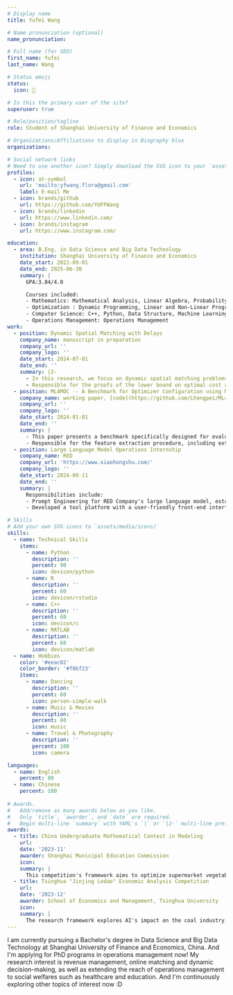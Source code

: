 ```yaml
---
# Display name
title: Yufei Wang

# Name pronunciation (optional)
name_pronunciation:

# Full name (for SEO)
first_name: Yufei
last_name: Wang

# Status emoji
status:
  icon: 🍰

# Is this the primary user of the site?
superuser: true

# Role/position/tagline
role: Student of Shanghai University of Finance and Economics

# Organizations/Affiliations to display in Biography blox
organizations:

# Social network links
# Need to use another icon? Simply download the SVG icon to your `assets/media/icons/` folder.
profiles:
  - icon: at-symbol
    url: 'mailto:yfwang.flora@gmail.com'
    label: E-mail Me
  - icon: brands/github
    url: https://github.com/YUFFWang
  - icon: brands/linkedin
    url: https://www.linkedin.com/
  - icon: brands/instagram
    url: https://www.instagram.com/

education:
  - area: B.Eng. in Data Science and Big Data Technology
    institution: Shanghai University of Finance and Economics
    date_start: 2021-09-01
    date_end: 2025-06-30
    summary: |
      GPA:3.84/4.0

      Courses included:
      - Mathematics: Mathematical Analysis, Linear Algebra, Probability Theory, Mathematical Statistics, High Dimensional Data Analysis, Stochastic Processes
      - Optimization : Dynamic Programming, Linear and Non-Linear Programming, Advanced Operations Research (Convex Optimization), Game Theory
      - Computer Science: C++, Python, Data Structure, Machine Learning, Deep Learning, Algorithm Design and Analysis, Discrete Mathematics
      - Operations Management: Operations Management
work:
  - position: Dynamic Spatial Matching with Delays
    company_name: manuscript in preparation
    company_url: ''
    company_logo: ''
    date_start: 2024-07-01
    date_end: ''
    summary: |2-
      - In this research, we focus on dynamic spatial matching problems where requests arrive stochastically, such as in car-pooling platforms. The key issue explored is the trade-off between delaying matching decisions to increase market thickness and the associated increase in user waiting times. We propose four matching policies—Greedy, Radius, Batching, and Partition—which offer constant competitive ratios in comparison to the optimal offline solution. Our work provides insights into designing efficient matching policies that balance user satisfaction with market efficiency.
      - Responsible for the proofs of the lower bound on optimal cost and upper bounds on matching policies and competitive analysis. Conduct numerical experiments on synthetic and real datasets for the proposed algorithms.
  - position: ML4MOC -- A Benchmark for Optimizer Configuration using Machine Learning
    company_name: working paper, [code](https://github.com/Lhongpei/ML4MOC)
    company_url: ''
    company_logo: ''
    date_start: 2024-01-01
    date_end: ''
    summary: |
      - This paper presents a benchmark specifically designed for evaluating machine learning-based approaches to automatic configuration of MIP optimizers. Addressing limitations of existing methods, we provide diverse datasets and a dynamic feature set to enhance model predictive power. This benchmark aims to promote research and improve MIP solver performance for real-world applications.
      - Responsible for the feature extraction procedure, including extraction and processing of static features from the original MILP problems and dynamic features from the COPT solving logs. Undertake part of the machine learning training tasks using Random Forest and Bayes optimization.     
  - position: Large Language Model Operations Internship
    company_name: RED
    company_url: 'https://www.xiaohongshu.com/'
    company_logo: ''
    date_start: 2024-09-11
    date_end: ''
    summary: |
      Responsibilities include:
      - Prompt Engineering for RED Company's large language model, establishing a multi-round critique mechanism to address challenges in self-awareness, casual chat, and creative scenarios during online multi-round conversations. Enhanced the model's capabilities while managing daily maintenance tasks, including extracting and annotating dialogue data, identifying anomalies, and resolving issues.
      - Developed a tool platform with a user-friendly front-end interface, enabling automated data processing and online data management to streamline workflow and improve data processing efficiency.

# Skills
# Add your own SVG icons to `assets/media/icons/`
skills:
  - name: Technical Skills
    items:
      - name: Python
        description: ''
        percent: 90
        icon: devicon/python
      - name: R
        description: ''
        percent: 60
        icon: devicon/rstudio
      - name: C++
        description: ''
        percent: 60
        icon: devicon/c
      - name: MATLAB
        description: ''
        percent: 60
        icon: devicon/matlab
  - name: Hobbies
    color: '#eeac02'
    color_border: '#f0bf23'
    items:
      - name: Dancing
        description: ''
        percent: 60
        icon: person-simple-walk
      - name: Music & Movies
        description: ''
        percent: 80
        icon: music
      - name: Travel & Photography
        description: ''
        percent: 100
        icon: camera

languages:
  - name: English
    percent: 80
  - name: Chinese
    percent: 100
    
# Awards.
#   Add/remove as many awards below as you like.
#   Only `title`, `awarder`, and `date` are required.
#   Begin multi-line `summary` with YAML's `|` or `|2-` multi-line prefix and indent 2 spaces below.
awards:
  - title: China Undergraduate Mathematical Contest in Modeling
    url: 
    date: '2023-11'
    awarder: Shanghai Municipal Education Commission
    icon: 
    summary: |
      This competition's framework aims to optimize supermarket vegetable pricing, ordering, and assortment decisions. To address this, a multi-stage model is used, combining time series and correlation analysis with mixed-integer programming and MNL choice models. We begin by identifying product interdependencies, then simulate risk-cost benefits for ordering strategies using clustering and historical data, and finally integrate optimization techniques to maximize profitability through product selection.
  - title: Tsinghua "Jinjing Ledao" Economic Analysis Competition
    url: 
    date: '2023-12'
    awarder: School of Economics and Management, Tsinghua University
    icon: 
    summary: |
      The research framework explores AI's impact on the coal industry, focusing on supply, extraction, and utilization segments. It involves modeling and empirical analysis of these segments, a case study of the 'Huawei + Guoneng Shendong' partnership, and an assessment of policy effects on smart mining using a DID model. Industry-level impacts are evaluated with a multiple nonlinear regression model that incorporates LMDI decomposition and mediator variables to examine AI's influence on mortality rates, efficiency, and energy consumption.
---
```


I am currently pursuing a Bachelor's degree in Data Science and Big Data Technology at Shanghai University of Finance and Economics, China. And I'm applying for PhD programs in operations management now! My research interest is revenue management, online matching and dynamic decision-making, as well as extending the reach of operations management to social welfares such as healthcare and education. And I'm continuously exploring other topics of interest now :D
